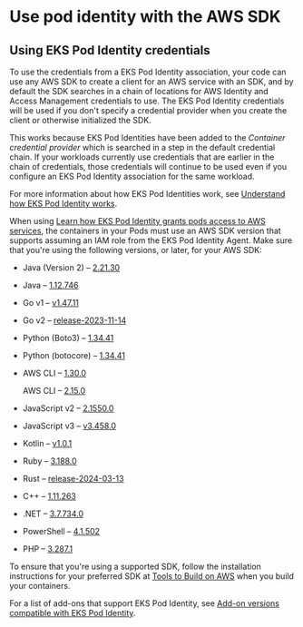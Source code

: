 # Use pod identity with the AWS SDK<a name="pod-id-minimum-sdk"></a>

## Using EKS Pod Identity credentials<a name="pod-id-using-creds"></a>

To use the credentials from a EKS Pod Identity association, your code can use any AWS SDK to create a client for an AWS service with an SDK, and by default the SDK searches in a chain of locations for AWS Identity and Access Management credentials to use\. The EKS Pod Identity credentials will be used if you don't specify a credential provider when you create the client or otherwise initialized the SDK\.

This works because EKS Pod Identities have been added to the *Container credential provider* which is searched in a step in the default credential chain\. If your workloads currently use credentials that are earlier in the chain of credentials, those credentials will continue to be used even if you configure an EKS Pod Identity association for the same workload\.

For more information about how EKS Pod Identities work, see [Understand how EKS Pod Identity works](pod-id-how-it-works.md)\.

When using [Learn how EKS Pod Identity grants pods access to AWS services](pod-identities.md), the containers in your Pods must use an AWS SDK version that supports assuming an IAM role from the EKS Pod Identity Agent\. Make sure that you're using the following versions, or later, for your AWS SDK:
+ Java \(Version 2\) – [2\.21\.30](https://github.com/aws/aws-sdk-java-v2/releases/tag/2.21.30)
+ Java – [1\.12\.746](https://github.com/aws/aws-sdk-java/releases/tag/1.12.746)
+ Go v1 – [v1\.47\.11](https://github.com/aws/aws-sdk-go/releases/tag/v1.47.11)
+ Go v2 – [release\-2023\-11\-14](https://github.com/aws/aws-sdk-go-v2/releases/tag/release-2023-11-14)
+ Python \(Boto3\) – [1\.34\.41](https://github.com/boto/boto3/releases/tag/1.34.41)
+ Python \(botocore\) – [1\.34\.41](https://github.com/boto/botocore/releases/tag/1.34.41)
+ AWS CLI – [1\.30\.0](https://github.com/aws/aws-cli/releases/tag/1.30.0)

  AWS CLI – [2\.15\.0](https://github.com/aws/aws-cli/releases/tag/2.15.0)
+ JavaScript v2 – [2\.1550\.0](https://github.com/aws/aws-sdk-js/releases/tag/v2.1550.0)
+ JavaScript v3 – [v3\.458\.0](https://github.com/aws/aws-sdk-js-v3/releases/tag/v3.458.0)
+ Kotlin – [v1\.0\.1](https://github.com/awslabs/aws-sdk-kotlin/releases/tag/v1.0.1)
+ Ruby – [3\.188\.0](https://github.com/aws/aws-sdk-ruby/blob/version-3/gems/aws-sdk-core/CHANGELOG.md#31880-2023-11-22)
+ Rust – [release\-2024\-03\-13](https://github.com/awslabs/aws-sdk-rust/releases/tag/release-2024-03-13)
+ C\+\+ – [1\.11\.263](https://github.com/aws/aws-sdk-cpp/releases/tag/1.11.263)
+ \.NET – [3\.7\.734\.0](https://github.com/aws/aws-sdk-net/releases/tag/3.7.734.0) 
+ PowerShell – [4\.1\.502](https://www.powershellgallery.com/packages/AWS.Tools.Common/4.1.502)
+ PHP – [3\.287\.1](https://github.com/aws/aws-sdk-php/releases/tag/3.287.1)

To ensure that you're using a supported SDK, follow the installation instructions for your preferred SDK at [Tools to Build on AWS](https://aws.amazon.com/tools/) when you build your containers\.

For a list of add\-ons that support EKS Pod Identity, see [Add\-on versions compatible with EKS Pod Identity](pod-identities.md#pod-id-add-on-versions)\.